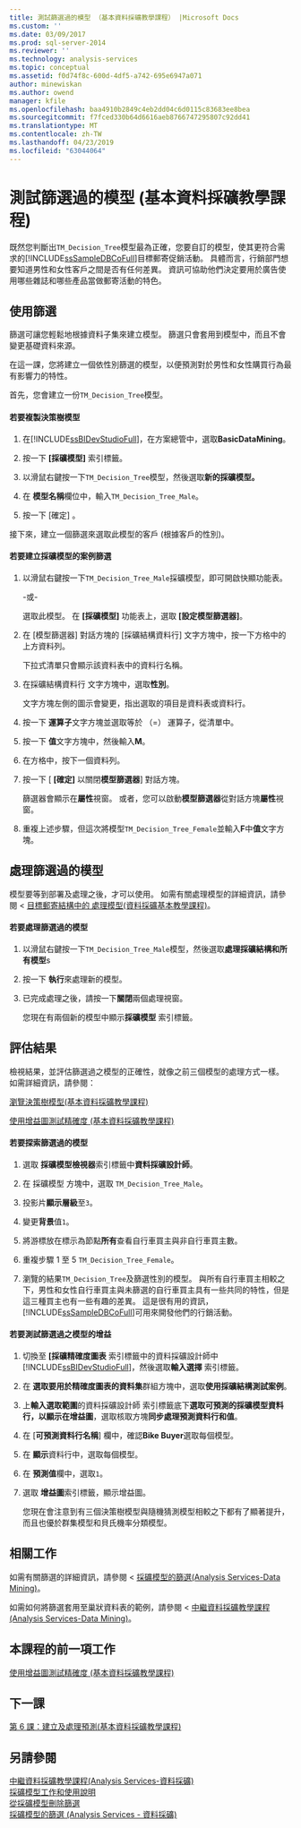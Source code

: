 ```yaml
---
title: 測試篩選過的模型 （基本資料採礦教學課程） |Microsoft Docs
ms.custom: ''
ms.date: 03/09/2017
ms.prod: sql-server-2014
ms.reviewer: ''
ms.technology: analysis-services
ms.topic: conceptual
ms.assetid: f0d74f8c-600d-4df5-a742-695e6947a071
author: minewiskan
ms.author: owend
manager: kfile
ms.openlocfilehash: baa4910b2849c4eb2dd04c6d0115c83683ee8bea
ms.sourcegitcommit: f7fced330b64d6616aeb8766747295807c92dd41
ms.translationtype: MT
ms.contentlocale: zh-TW
ms.lasthandoff: 04/23/2019
ms.locfileid: "63044064"
---
```

# <a name="testing-a-filtered-model-basic-data-mining-tutorial"></a>測試篩選過的模型 (基本資料採礦教學課程)
  既然您判斷出`TM_Decision_Tree`模型最為正確，您要自訂的模型，使其更符合需求的[!INCLUDE[ssSampleDBCoFull](../includes/sssampledbcofull-md.md)]目標郵寄促銷活動。 具體而言，行銷部門想要知道男性和女性客戶之間是否有任何差異。 資訊可協助他們決定要用於廣告使用哪些雜誌和哪些產品當做郵寄活動的特色。  
  
## <a name="using-filters"></a>使用篩選  
 篩選可讓您輕鬆地根據資料子集來建立模型。 篩選只會套用到模型中，而且不會變更基礎資料來源。  
  
 在這一課，您將建立一個依性別篩選的模型，以便預測對於男性和女性購買行為最有影響力的特性。  
  
 首先，您會建立一份`TM_Decision_Tree`模型。  
  
#### <a name="to-copy-the-decision-tree-model"></a>若要複製決策樹模型  
  
1.  在[!INCLUDE[ssBIDevStudioFull](../includes/ssbidevstudiofull-md.md)]，在方案總管中，選取**BasicDataMining**。  
  
2.  按一下 **[採礦模型]** 索引標籤。  
  
3.  以滑鼠右鍵按一下`TM_Decision_Tree`模型，然後選取**新的採礦模型。**  
  
4.  在 **模型名稱**欄位中，輸入`TM_Decision_Tree_Male`。  
  
5.  按一下 [確定] 。  
  
 接下來，建立一個篩選來選取此模型的客戶 (根據客戶的性別)。  
  
#### <a name="to-create-a-case-filter-on-a-mining-model"></a>若要建立採礦模型的案例篩選  
  
1.  以滑鼠右鍵按一下`TM_Decision_Tree_Male`採礦模型，即可開啟快顯功能表。  
  
     -或-  
  
     選取此模型。 在 **[採礦模型]** 功能表上，選取 **[設定模型篩選器]**。  
  
2.  在 [模型篩選器] 對話方塊的 [採礦結構資料行] 文字方塊中，按一下方格中的上方資料列。  
  
     下拉式清單只會顯示該資料表中的資料行名稱。  
  
3.  在採礦結構資料行 文字方塊中，選取**性別**。  
  
     文字方塊左側的圖示會變更，指出選取的項目是資料表或資料行。  
  
4.  按一下 **運算子**文字方塊並選取等於 （=） 運算子，從清單中。  
  
5.  按一下 **值**文字方塊中，然後輸入**M**。  
  
6.  在方格中，按下一個資料列。  
  
7.  按一下 [ **[確定]** 以關閉**模型篩選器**] 對話方塊。  
  
     篩選器會顯示在**屬性**視窗。 或者，您可以啟動**模型篩選器**從對話方塊**屬性**視窗。  
  
8.  重複上述步驟，但這次將模型`TM_Decision_Tree_Female`並輸入**F**中**值**文字方塊。  
  
## <a name="process-the-filtered-models"></a>處理篩選過的模型  
 模型要等到部署及處理之後，才可以使用。 如需有關處理模型的詳細資訊，請參閱 <<c0> [ 目標郵寄結構中的 處理模型&#40;資料採礦基本教學課程&#41;](../../2014/tutorials/processing-models-in-the-targeted-mailing-structure-basic-data-mining-tutorial.md)。</c0>  
  
#### <a name="to-process-the-filtered-model"></a>若要處理篩選過的模型  
  
1.  以滑鼠右鍵按一下`TM_Decision_Tree_Male`模型，然後選取**處理採礦結構和所有模型**s  
  
2.  按一下 **執行**來處理新的模型。  
  
3.  已完成處理之後，請按一下**關閉**兩個處理視窗。  
  
     您現在有兩個新的模型中顯示**採礦模型** 索引標籤。  
  
## <a name="evaluate-the-results"></a>評估結果  
 檢視結果，並評估篩選過之模型的正確性，就像之前三個模型的處理方式一樣。 如需詳細資訊，請參閱：  
  
 [瀏覽決策樹模型&#40;基本資料採礦教學課程&#41;](../../2014/tutorials/exploring-the-decision-tree-model-basic-data-mining-tutorial.md)  
  
 [使用增益圖測試精確度 &#40;基本資料採礦教學課程&#41;](../../2014/tutorials/testing-accuracy-with-lift-charts-basic-data-mining-tutorial.md)  
  
#### <a name="to-explore-the-filtered-models"></a>若要探索篩選過的模型  
  
1.  選取 **採礦模型檢視器**索引標籤中**資料採礦設計師**。  
  
2.  在 採礦模型 方塊中，選取  `TM_Decision_Tree_Male`。  
  
3.  投影片**顯示層級**至`3`。  
  
4.  變更**背景**值`1`。  
  
5.  將游標放在標示為節點**所有**查看自行車買主與非自行車買主數。  
  
6.  重複步驟 1 至 5 `TM_Decision_Tree_Female`。  
  
7.  瀏覽的結果`TM_Decision_Tree`及篩選性別的模型。 與所有自行車買主相較之下，男性和女性自行車買主與未篩選的自行車買主具有一些共同的特性，但是這三種買主也有一些有趣的差異。 這是很有用的資訊，[!INCLUDE[ssSampleDBCoFull](../includes/sssampledbcofull-md.md)]可用來開發他們的行銷活動。  
  
#### <a name="to-test-the-lift-of-the-filtered-models"></a>若要測試篩選過之模型的增益  
  
1.  切換至 **[採礦精確度圖表** 索引標籤中的資料採礦設計師中[!INCLUDE[ssBIDevStudioFull](../includes/ssbidevstudiofull-md.md)]，然後選取**輸入選擇** 索引標籤。  
  
2.  在 **選取要用於精確度圖表的資料集**群組方塊中，選取**使用採礦結構測試案例**。  
  
3.  上**輸入選取範圍**的資料採礦設計師 索引標籤底下**選取可預測的採礦模型資料行，以顯示在增益圖**，選取核取方塊**同步處理預測資料行和值**。  
  
4.  在 [**可預測資料行名稱**] 欄中，確認**Bike Buyer**選取每個模型。  
  
5.  在 **顯示**資料行中，選取每個模型。  
  
6.  在 **預測值**欄中，選取`1`。  
  
7.  選取 **增益圖**索引標籤，顯示增益圖。  
  
     您現在會注意到有三個決策樹模型與隨機猜測模型相較之下都有了顯著提升，而且也優於群集模型和貝氏機率分類模型。  
  
## <a name="related-tasks"></a>相關工作  
 如需有關篩選的詳細資訊，請參閱 <<c0> [ 採礦模型的篩選&#40;Analysis Services-Data Mining&#41;](../../2014/analysis-services/data-mining/filters-for-mining-models-analysis-services-data-mining.md)。</c0>  
  
 如需如何將篩選套用至巢狀資料表的範例，請參閱 <<c0> [ 中繼資料採礦教學課程&#40;Analysis Services-Data Mining&#41;](../../2014/tutorials/intermediate-data-mining-tutorial-analysis-services-data-mining.md)。</c0>  
  
## <a name="previous-task-in-lesson"></a>本課程的前一項工作  
 [使用增益圖測試精確度 &#40;基本資料採礦教學課程&#41;](../../2014/tutorials/testing-accuracy-with-lift-charts-basic-data-mining-tutorial.md)  
  
## <a name="next-lesson"></a>下一課  
 [第 6 課：建立及處理預測&#40;基本資料採礦教學課程&#41;](../../2014/tutorials/lesson-6-creating-and-working-with-predictions-basic-data-mining-tutorial.md)  
  
## <a name="see-also"></a>另請參閱  
 [中繼資料採礦教學課程&#40;Analysis Services-資料採礦&#41;](../../2014/tutorials/intermediate-data-mining-tutorial-analysis-services-data-mining.md)   
 [採礦模型工作和使用說明](../../2014/analysis-services/data-mining/mining-model-tasks-and-how-tos.md)   
 [從採礦模型刪除篩選](../../2014/analysis-services/data-mining/delete-a-filter-from-a-mining-model.md)   
 [採礦模型的篩選 &#40;Analysis Services - 資料採礦&#41;](../../2014/analysis-services/data-mining/filters-for-mining-models-analysis-services-data-mining.md)  
  
  
